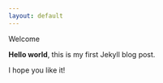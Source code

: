 ```yaml
---
layout: default
---
```


Welcome

**Hello world**, this is my first Jekyll blog post.

I hope you like it!
